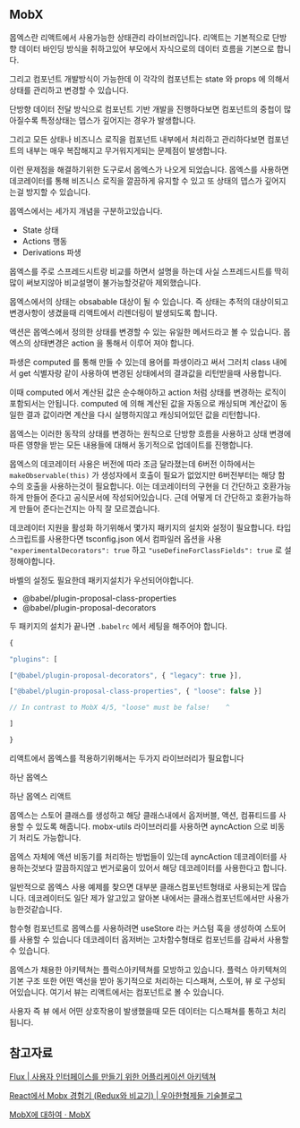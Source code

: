 ## MobX

몹엑스란 리액트에서 사용가능한 상태관리 라이브러입니다. 리액트는 기본적으로 단방향 데이터 바인딩 방식을 취하고있어 부모에서 자식으로의 데이터 흐름을 기본으로 합니다.

그리고 컴포넌트 개발방식이 가능한데 이 각각의 컴포넌트는 state 와 props 에 의해서 상태를 관리하고 변경할 수 있습니다.

단방향 데이터 전달 방식으로 컴포넌트 기반 개발을 진행하다보면 컴포넌트의 중첩이 많아질수록 특정상태는 뎁스가 깊어지는 경우가 발생합니다.

그리고 모든 상태나 비즈니스 로직을 컴포넌트 내부에서 처리하고 관리하다보면 컴포넌트의 내부는 매우 복잡해지고 무거워지게되는 문제점이 발생합니다.

이런 문제점을 해결하기위한 도구로서 몹엑스가 나오게 되었습니다. 몹엑스를 사용하면 데코레이터를 통해 비즈니스 로직을 깔끔하게 유지할 수 있고 또 상태의 뎁스가 깊어지는걸 방지할 수 있습니다.

몹엑스에서는 세가지 개념을 구분하고있습니다.

- State 상태
- Actions 행동
- Derivations 파생

몹엑스를 주로 스프레드시트랑 비교를 하면서 설명을 하는데 사실 스프레드시트를 딱히 많이 써보지않아 비교설명이 불가능할것같아 제외했습니다.

몹엑스에서의 상태는 obsabable 대상이 될 수 있습니다. 즉 상태는 추적의 대상이되고 변경사항이 생겼을때 리액트에서 리렌더링이 발생되도록 합니다.

액션은 몹엑스에서 정의한 상태를 변경할 수 있는 유일한 메서드라고 볼 수 있습니다. 몹엑스의 상태변경은 action 을 통해서 이루어 져야 합니다.

파생은 computed 를 통해 만들 수 있는데 용어를 파생이라고 써서 그러치 class 내에서 get 식별자랑 같이 사용하여 변경된 상태에서의 결과값을 리턴받을때 사용합니다.

이때 computed 에서 계산된 값은 순수해야하고 action 처럼 상태를 변경하는 로직이 포함되서는 안됩니다. computed 에 의해 계산된 값을 자동으로 캐싱되며 계산값이 동일한 결과 값이라면 계산을 다시 실행하지않고 캐싱되어있던 값을 리턴합니다.

몹엑스는 이러한 동작의 상태를 변경하는 원칙으로 단방향 흐름을 사용하고 상태 변경에 따른 영향을 받는 모든 내용들에 대해서 동기적으로 업데이트를 진행합니다.

몹엑스의 데코레이터 사용은 버전에 따라 조금 달라졌는데 6버전 이하에서는 `makeObservable(this)` 가 생성자에서 호출이 필요가 없었지만 6버전부터는 해당 함수의 호출을 사용하는것이 필요합니다. 이는 데코레이터의 구현을 더 간단하고 호환가능하게 만들어 준다고 공식문서에 작성되어있습니다. 근데 어떻게 더 간단하고 호환가능하게 만들어 준다는건지는 아직 잘 모르겠습니다.

데코레이터 지원을 활성화 하기위해서 몇가지 패키지의 설치와 설정이 필요합니다. 타입스크립트를 사용한다면 tsconfig.json 에서 컴파일러 옵션을 사용 `"experimentalDecorators": true` 하고 `"useDefineForClassFields": true` 로 설정해야합니다.

바벨의 설정도 필요한데 패키지설치가 우선되어야합니다.

- @babel/plugin-proposal-class-properties
- @babel/plugin-proposal-decorators

두 패키지의 설치가 끝나면 `.babelrc` 에서 세팅을 해주어야 합니다.

```jsx
{

"plugins": [

["@babel/plugin-proposal-decorators", { "legacy": true }],

["@babel/plugin-proposal-class-properties", { "loose": false }]

// In contrast to MobX 4/5, "loose" must be false!    ^

]

}
```

리액트에서 몹엑스를 적용하기위해서는 두가지 라이브러리가 필요합니다

하난 몹엑스

하난 몹엑스 리액트

몹엑스는 스토어 클래스를 생성하고 해당 클래스내에서 옵저버블, 액션, 컴퓨티드를 사용할 수 있도록 해줍니다. mobx-utils 라이브러리를 사용하면 ayncAction 으로 비동기 처리도 가능합니다. 

몹엑스 자체에 액션 비동기를 처리하는 방법들이 있는데 ayncAction 데코레이터를 사용하는것보다 깔끔하지않고 번거로움이 있어서 해당 데코레이터를 사용한다고 합니다.

일반적으로 몹엑스 사용 예제를 찾으면 대부분 클래스컴포넌트형태로 사용되는게 많습니다. 데코레이터도 일단 제가 알고있고 알아본 내에서는 클래스컴포넌트에서만 사용가능한것같습니다.

함수형 컴포넌트로 몹엑스를 사용하려면 useStore 라는 커스텀 훅을 생성하여 스토어를 사용할 수 있습니다 데코레이터 옵저버는 고차함수형태로 컴포넌트를 감싸서 사용할 수 있습니다.

몹엑스가 채용한 아키텍쳐는 플럭스아키텍쳐를 모방하고 있습니다. 플럭스 아키텍쳐의 기본 구조 또한 어떤 액선을 받아 동기적으로 처리하는 디스패쳐, 스토어, 뷰 로 구성되어있습니다. 여기서 뷰는 리액트에서는 컴포넌트로 볼 수 있습니다.

사용자 즉 뷰 에서 어떤 상호작용이 발생했을때 모든 데이터는 디스패쳐를 통하고 처리됩니다. 

## 참고자료

[Flux | 사용자 인터페이스를 만들기 위한 어플리케이션 아키텍쳐](https://haruair.github.io/flux/docs/overview.html)

[React에서 Mobx 경험기 (Redux와 비교기) | 우아한형제들 기술블로그](https://techblog.woowahan.com/2599/)

[MobX에 대하여 · MobX](https://ko.mobx.js.org/README.html#%EC%86%8C%EA%B0%9C)